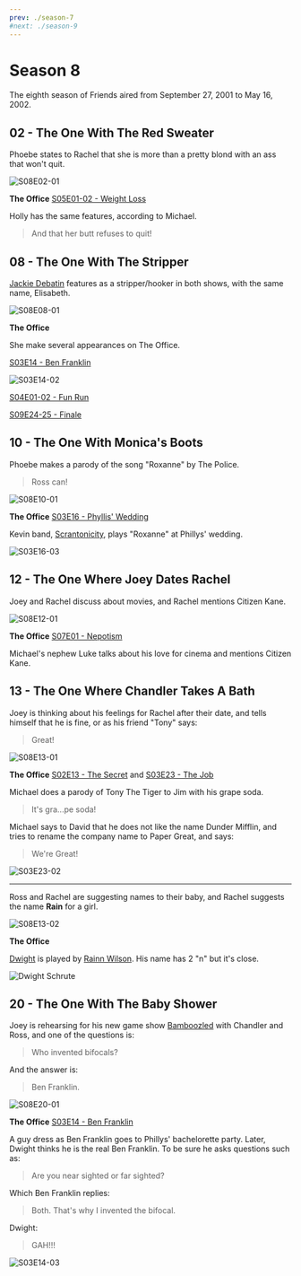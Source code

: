 ```yaml
---
prev: ./season-7
#next: ./season-9
---
```


# Season 8

The eighth season of Friends aired from September 27, 2001 to May 16, 2002.

## 02 - The One With The Red Sweater

Phoebe states to Rachel that she is more than a pretty blond with an ass that won't quit.

![S08E02-01](./img/friends/S08E02-01.png)

**The Office** [S05E01-02 - Weight Loss](https://theoffice.fandom.com/wiki/Weight_Loss)

Holly has the same features, according to Michael.

> And that her butt refuses to quit!

## 08 - The One With The Stripper

[Jackie Debatin](https://theoffice.fandom.com/wiki/Jackie_Debatin)
features as a stripper/hooker in both shows, with the same name, Elisabeth.

![S08E08-01](./img/friends/S08E08-01.png)

**The Office**

She make several appearances on The Office.

[S03E14 - Ben Franklin](https://theoffice.fandom.com/wiki/Ben_Franklin)

![S03E14-02](./img/office/S03E14-02.png)

[S04E01-02 - Fun Run](https://theoffice.fandom.com/wiki/Fun_Run)

[S09E24-25 - Finale](https://theoffice.fandom.com/wiki/Finale)

## 10 - The One With Monica's Boots

Phoebe makes a parody of the song "Roxanne" by The Police.

> Ross can!

![S08E10-01](./img/friends/S08E10-01.png)

**The Office** [S03E16 - Phyllis' Wedding](https://theoffice.fandom.com/wiki/Phyllis'_Wedding)

Kevin band, [Scrantonicity](https://theoffice.fandom.com/wiki/Scrantonicity),
plays "Roxanne" at Phillys' wedding.

![S03E16-03](./img/office/S03E16-03.png)

## 12 - The One Where Joey Dates Rachel

Joey and Rachel discuss about movies, and Rachel mentions Citizen Kane.

![S08E12-01](./img/friends/S08E12-01.png)

**The Office** [S07E01 - Nepotism](https://theoffice.fandom.com/wiki/Nepotism)

Michael's nephew Luke talks about his love for cinema and mentions Citizen Kane.

## 13 - The One Where Chandler Takes A Bath

Joey is thinking about his feelings for Rachel after their date, and tells himself
that he is fine, or as his friend "Tony" says:

> Great!

![S08E13-01](./img/friends/S08E13-01.png)

**The Office** [S02E13 - The Secret](https://theoffice.fandom.com/wiki/The_Secret)
and [S03E23 - The Job](https://theoffice.fandom.com/wiki/The_Job)

Michael does a parody of Tony The Tiger to Jim with his grape soda.

> It's gra...pe soda!

Michael says to David that he does not like the name Dunder Mifflin, and tries
to rename the company name to Paper Great, and says:

> We're Great!

![S03E23-02](./img/office/S03E23-02.png)

---

Ross and Rachel are suggesting names to their baby, and Rachel suggests the name **Rain**
for a girl.

![S08E13-02](./img/friends/S08E13-02.png)

**The Office**

[Dwight](https://theoffice.fandom.com/wiki/Dwight_Schrute)
is played by [Rainn Wilson](https://theoffice.fandom.com/wiki/Rainn_Wilson).
His name has 2 "n" but it's close.

![Dwight Schrute](./img/office/Dwight_Schrute.jpg)

## 20 - The One With The Baby Shower

Joey is rehearsing for his new game show [Bamboozled](https://friends.fandom.com/wiki/Bamboozled)
with Chandler and Ross, and one of the questions is:

> Who invented bifocals?

And the answer is:

> Ben Franklin.

![S08E20-01](./img/friends/S08E20-01.png)

**The Office** [S03E14 - Ben Franklin](https://theoffice.fandom.com/wiki/Ben_Franklin)

A guy dress as Ben Franklin goes to Phillys' bachelorette party. Later, Dwight thinks
he is the real Ben Franklin. To be sure he asks questions such as:

> Are you near sighted or far sighted?

Which Ben Franklin replies:

> Both. That's why I invented the bifocal.

Dwight:

> GAH!!!

![S03E14-03](./img/office/S03E14-03.png)
